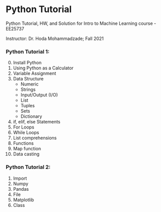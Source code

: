 # Python Tutorial

Python Tutorial, HW, and Solution for Intro to Machine Learning course - EE25737

Instructor: Dr. Hoda Mohammadzade; Fall 2021


### **Python Tutorial 1**: 
0. Install Python
1. Using Python as a Calculator
2. Variable Assignment
3. Data Structure
    * Numeric
    * Strings
    * Input/Output (I/O)
    * List
    * Tuples
    * Sets
    * Dictionary
4. if, elif, else Statements
5. For Loops
6. While Loops
7. List comprehensions
8. Functions
9. Map function
10. Data casting

### **Python Tutorial 2**: 
1. Import
2. Numpy
3. Pandas
4. File
5. Matplotlib
6. Class 
